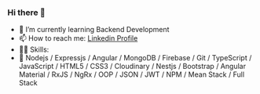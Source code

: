 ### Hi there 👋
- 🌱 I’m currently learning Backend Development
- 📫 How to reach me: [Linkedin Profile](https://www.linkedin.com/in/luka-macharashvili-ba8a0222b/)
- 👩‍💻 Skills:
- 🤹‍ Nodejs / Expressjs / Angular / MongoDB / Firebase / Git / TypeScript / JavaScript / HTML5 / CSS3 / Cloudinary / Nestjs / Bootstrap / Angular Material / RxJS / NgRx / OOP / JSON / JWT / NPM / Mean Stack / Full Stack
